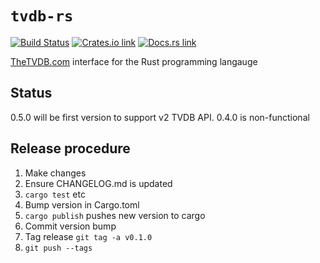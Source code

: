 # `tvdb-rs`

[![Build Status](https://travis-ci.org/dbr/tvdb-rs.png?branch=master)](https://travis-ci.org/dbr/tvdb-rs)
[![Crates.io link](https://img.shields.io/crates/v/tvdb.svg)](https://crates.io/crates/tvdb)
[![Docs.rs link](https://docs.rs/tvdb/badge.svg)](https://docs.rs/tvdb)

[TheTVDB.com][tvdb] interface for the Rust programming langauge

[tvdb]: http://thetvdb.com/


## Status

0.5.0 will be first version to support v2 TVDB API. 0.4.0 is non-functional

## Release procedure
1. Make changes
2. Ensure CHANGELOG.md is updated
3. `cargo test` etc
4. Bump version in Cargo.toml
5. `cargo publish` pushes new version to cargo
6. Commit version bump
7. Tag release `git tag -a v0.1.0`
8. `git push --tags`
